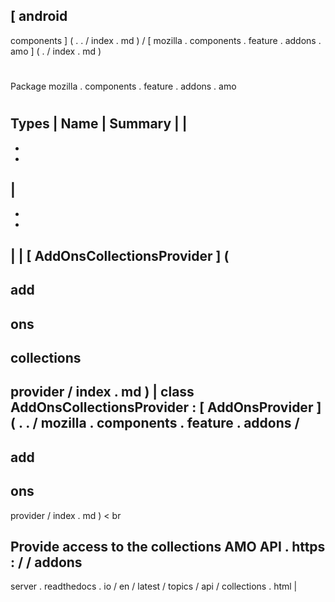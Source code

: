 [
android
-
components
]
(
.
.
/
index
.
md
)
/
[
mozilla
.
components
.
feature
.
addons
.
amo
]
(
.
/
index
.
md
)
#
#
Package
mozilla
.
components
.
feature
.
addons
.
amo
#
#
#
Types
|
Name
|
Summary
|
|
-
-
-
|
-
-
-
|
|
[
AddOnsCollectionsProvider
]
(
-
add
-
ons
-
collections
-
provider
/
index
.
md
)
|
class
AddOnsCollectionsProvider
:
[
AddOnsProvider
]
(
.
.
/
mozilla
.
components
.
feature
.
addons
/
-
add
-
ons
-
provider
/
index
.
md
)
<
br
>
Provide
access
to
the
collections
AMO
API
.
https
:
/
/
addons
-
server
.
readthedocs
.
io
/
en
/
latest
/
topics
/
api
/
collections
.
html
|
